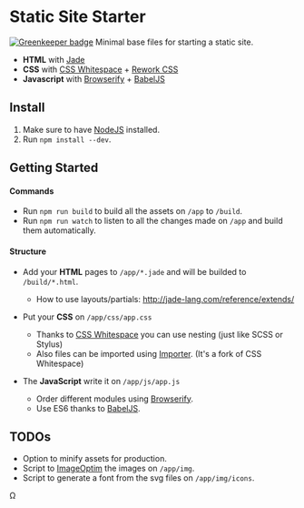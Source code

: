 # Static Site Starter

[![Greenkeeper badge](https://badges.greenkeeper.io/mjlescano/static-site-starter.svg)](https://greenkeeper.io/)
Minimal base files for starting a static site.

* __HTML__ with [Jade](http://jade-lang.com/)
* __CSS__ with [CSS Whitespace](https://github.com/clintwood/css-whitespace/tree/importer) + [Rework CSS](https://github.com/reworkcss/rework)
* __Javascript__ with [Browserify](http://browserify.org/) + [BabelJS](https://babeljs.io/)

## Install

1. Make sure to have [NodeJS](https://nodejs.org) installed.
2. Run `npm install --dev`.

## Getting Started

#### Commands

* Run `npm run build` to build all the assets on `/app` to `/build`.
* Run `npm run watch` to listen to all the changes made on `/app` and build them automatically.

#### Structure

* Add your **HTML** pages to `/app/*.jade` and will be builded to `/build/*.html`.
  * How to use layouts/partials: http://jade-lang.com/reference/extends/


* Put your **CSS** on `/app/css/app.css`
  * Thanks to [CSS Whitespace](https://github.com/clintwood/css-whitespace/tree/importer) you can use nesting (just like SCSS or Stylus)
  * Also files can be imported using [Importer](https://github.com/clintwood/css-whitespace/tree/importer). (It's a fork of CSS Whitespace)


* The **JavaScript** write it on `/app/js/app.js`
  * Order different modules using [Browserify](http://browserify.org/).
  * Use ES6 thanks to [BabelJS](https://babeljs.io/).


## TODOs
  * Option to minify assets for production.
  * Script to [ImageOptim](https://imageoptim.com/) the images on `/app/img`.
  * Script to generate a font from the svg files on `/app/img/icons`.

Ω

